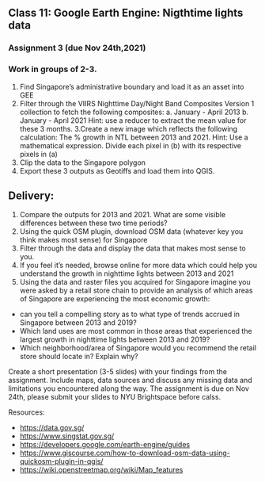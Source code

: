 ## Class 11: Google Earth Engine: Nigthtime lights data 

### Assignment 3 (due Nov 24th,2021) 

### Work in groups of 2-3. 

1. Find Singapore’s administrative boundary and load it as an asset into GEE 
2. Filter through the VIIRS Nighttime Day/Night Band Composites Version 1 collection to fetch the following composites: 
a. January - April 2013 
b. January - April 2021
Hint: use a reducer to extract the mean value for these 3 months. 
3.Create a new image which reflects the following calculation: 
The % growth in NTL between 2013 and 2021. 
Hint: Use a mathematical expression. Divide each pixel in (b) with its respective pixels in (a)
4. Clip the data to the Singapore polygon
5. Export these 3 outputs as Geotiffs and load them into QGIS. 

## Delivery:

1. Compare the outputs for 2013 and 2021. What are some visible differences between these two time periods? 
2. Using the quick OSM plugin, download OSM data (whatever key you think makes most sense) for Singapore  
3. Filter through the data and display the data that makes most sense to you. 
4. If you feel it’s needed, browse online for more data which could help you understand the growth in nighttime lights between 2013 and 2021  
5. Using the data and raster files you acquired for Singapore imagine you were asked by a retail store chain to provide an analysis of which areas of Singapore are experiencing the most economic growth:
  * can you tell a compelling story as to what type of trends accrued in Singapore between 2013 and 2019? 
  * Which land uses are most common in those areas that experienced the largest growth in nighttime lights between 2013 and 2019?
  * Which neighborhood/area of Singapore would you recommend the retail store should locate in? Explain why?


Create a short presentation (3-5 slides) with your findings from the assignment. Include maps, data sources and discuss any missing data and limitations you encountered along the way.  The assignment is due on Nov 24th, please submit your slides to NYU Brightspace before calss. 


Resources:
* https://data.gov.sg/
* https://www.singstat.gov.sg/
* https://developers.google.com/earth-engine/guides
* https://www.giscourse.com/how-to-download-osm-data-using-quickosm-plugin-in-qgis/
* https://wiki.openstreetmap.org/wiki/Map_features

